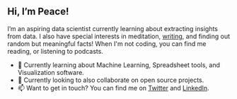 ## Hi, I’m Peace!
I’m an aspiring data scientist currently learning about extracting insights from data. I also have special interests in meditation, [writing](https://thatpeacegirl.hashnode.dev/), and finding out random but meaningful facts! When I'm not coding, you can find me reading, or listening to podcasts.

- 🌱 Currently learning about Machine Learning, Spreadsheet tools, and Visualization software.
- 💞️ Currently looking to also collaborate on open source projects.
- 📫 Want to get in touch? You can find me on [Twitter](https://twitter.com/__thatpeacegirl) and [LinkedIn](https://www.linkedin.com/in/peace-adamson/).

<!---
thatpeacegirl/thatpeacegirl is a ✨ special ✨ repository because its `README.md` (this file) appears on your GitHub profile.
You can click the Preview link to take a look at your changes.
--->

